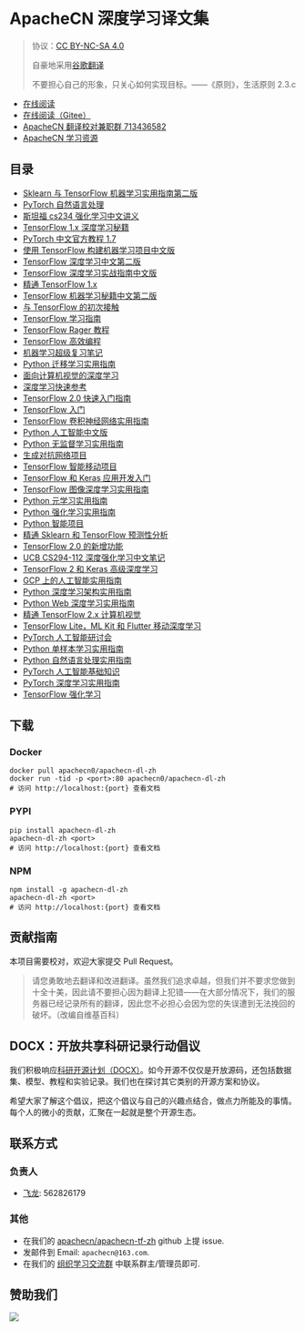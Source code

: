 # ApacheCN 深度学习译文集

> 协议：[CC BY-NC-SA 4.0](http://creativecommons.org/licenses/by-nc-sa/4.0/)
> 
> 自豪地采用[谷歌翻译](https://translate.google.cn/)
> 
> 不要担心自己的形象，只关心如何实现目标。——《原则》，生活原则 2.3.c

* [在线阅读](https://dl.apachecn.org)
* [在线阅读（Gitee）](https://apachecn.gitee.io/apachecn-dl-zh/)
* [ApacheCN 翻译校对兼职群 713436582](https://jq.qq.com/?_wv=1027&k=VSNtgpjb)
* [ApacheCN 学习资源](http://www.apachecn.org/)

## 目录

+   [Sklearn 与 TensorFlow 机器学习实用指南第二版](docs/hands-on-ml-2e-zh/SUMMARY.md)
+   [PyTorch 自然语言处理](docs/nlp-pytorch-zh/SUMMARY.md)
+   [斯坦福 cs234 强化学习中文讲义](docs/stanford-cs234-notes-zh/SUMMARY.md)
+   [TensorFlow 1.x 深度学习秘籍](docs/tf-1x-dl-cookbook/SUMMARY.md)
+   [PyTorch 中文官方教程 1.7](docs/pt-tut-17/SUMMARY.md)
+   [使用 TensorFlow 构建机器学习项目中文版](docs/build-ml-proj-tf-zh/SUMMARY.md)
+   [TensorFlow 深度学习中文第二版](docs/dl-tf-2e-zh/SUMMARY.md)
+   [TensorFlow 深度学习实战指南中文版](docs/hands-on-dl-tf-zh/SUMMARY.md)
+   [精通 TensorFlow 1.x](docs/mastering-tf-1x-zh/SUMMARY.md)
+   [TensorFlow 机器学习秘籍中文第二版](docs/tf-ml-cookbook-2e-zh/SUMMARY.md)
+   [与 TensorFlow 的初次接触](docs/first_contact_with_tensorFlow/SUMMARY.md)
+   [TensorFlow 学习指南](docs/learning-tf-zh/SUMMARY.md)
+   [TensorFlow Rager 教程](docs/tf-eager-tut/SUMMARY.md)
+   [TensorFlow 高效编程](docs/effective-tf.md)
+   [机器学习超级复习笔记](docs/super-machine-learning-revision-notes/SUMMARY.md)
+   [Python 迁移学习实用指南](docs/handson-tl-py/SUMMARY.md)
+   [面向计算机视觉的深度学习](docs/dl-cv/SUMMARY.md)
+   [深度学习快速参考](docs/dl-quick-ref/SUMMARY.md)
+   [TensorFlow 2.0 快速入门指南](docs/tf-20-quick-start-guide/SUMMARY.md)
+   [TensorFlow 入门](docs/get-start-tf/SUMMARY.md)
+   [TensorFlow 卷积神经网络实用指南](docs/handson-cnn-tf/SUMMARY.md)
+   [Python 人工智能中文版](docs/ai-py/SUMMARY.md)
+   [Python 无监督学习实用指南](docs/handson-unsup-learn-py/SUMMARY.md)
+   [生成对抗网络项目](docs/gan-proj/SUMMARY.md)
+   [TensorFlow 智能移动项目](docs/intel-mobi-proj-tf/SUMMARY.md)
+   [TensorFlow 和 Keras 应用开发入门](docs/begin-app-dev-tf-keras/SUMMARY.md)
+   [TensorFlow 图像深度学习实用指南](docs/handson-dl-img-tf/SUMMARY.md)
+   [Python 元学习实用指南](docs/handson-meta-learn-py/SUMMARY.md)
+   [Python 强化学习实用指南](docs/handson-rl-py/SUMMARY.md)
+   [Python 智能项目](docs/intel-proj-py/SUMMARY.md)
+   [精通 Sklearn 和 TensorFlow 预测性分析](docs/master-pred-anal-sklearn-tf/SUMMARY.md)
+   [TensorFlow 2.0 的新增功能](docs/whats-new-tf2/SUMMARY.md)
+   [UCB CS294-112 深度强化学习中文笔记](docs/ucb-cs294-112-notes-zh/SUMMARY.md)
+   [TensorFlow 2 和 Keras 高级深度学习](docs/adv-dl-tf2-keras/SUMMARY.md)
+   [GCP 上的人工智能实用指南](docs/handson-ai-gcp/SUMMARY.md)
+   [Python 深度学习架构实用指南](docs/handson-dl-arch-py/SUMMARY.md)
+   [Python Web 深度学习实用指南](docs/handson-py-dl-web/SUMMARY.md)
+   [精通 TensorFlow 2.x 计算机视觉](docs/master-cv-tf-2x/SUMMARY.md)
+   [TensorFlow Lite，ML Kit 和 Flutter 移动深度学习](docs/mobi-dl-tflite/SUMMARY.md)
+   [PyTorch 人工智能研讨会](docs/dl-pt-workshop/SUMMARY.md)
+   [Python 单样本学习实用指南](docs/handson-1shot-learn-py/SUMMARY.md)
+   [Python 自然语言处理实用指南](docs/handson-nlp-pt-1x/SUMMARY.md)
+   [PyTorch 人工智能基础知识](docs/pt-ai-fund/SUMMARY.md)
+   [PyTorch 深度学习实用指南](docs/pt-dl-handson/SUMMARY.md)
+   [TensorFlow 强化学习](docs/rl-tf/SUMMARY.md)

## 下载

### Docker

```
docker pull apachecn0/apachecn-dl-zh
docker run -tid -p <port>:80 apachecn0/apachecn-dl-zh
# 访问 http://localhost:{port} 查看文档
```

### PYPI

```
pip install apachecn-dl-zh
apachecn-dl-zh <port>
# 访问 http://localhost:{port} 查看文档
```

### NPM

```
npm install -g apachecn-dl-zh
apachecn-dl-zh <port>
# 访问 http://localhost:{port} 查看文档
```

## 贡献指南

本项目需要校对，欢迎大家提交 Pull Request。

> 请您勇敢地去翻译和改进翻译。虽然我们追求卓越，但我们并不要求您做到十全十美，因此请不要担心因为翻译上犯错——在大部分情况下，我们的服务器已经记录所有的翻译，因此您不必担心会因为您的失误遭到无法挽回的破坏。（改编自维基百科）

## DOCX：开放共享科研记录行动倡议

我们积极响应[科研开源计划（DOCX）](https://mmcheng.net/docx/)。如今开源不仅仅是开放源码，还包括数据集、模型、教程和实验记录。我们也在探讨其它类别的开源方案和协议。

希望大家了解这个倡议，把这个倡议与自己的兴趣点结合，做点力所能及的事情。每个人的微小的贡献，汇聚在一起就是整个开源生态。

## 联系方式

### 负责人

* [飞龙](https://github.com/wizardforcel): 562826179

### 其他

*   在我们的 [apachecn/apachecn-tf-zh](https://github.com/apachecn/apachecn-tf-zh) github 上提 issue.
*   发邮件到 Email: `apachecn@163.com`.
*   在我们的 [组织学习交流群](http://www.apachecn.org/organization/348.html) 中联系群主/管理员即可.

## 赞助我们

![](http://data.apachecn.org/img/about/donate.jpg)
